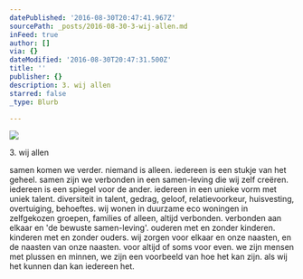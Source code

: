 ```yaml
---
datePublished: '2016-08-30T20:47:41.967Z'
sourcePath: _posts/2016-08-30-3-wij-allen.md
inFeed: true
author: []
via: {}
dateModified: '2016-08-30T20:47:31.500Z'
title: ''
publisher: {}
description: 3. wij allen
starred: false
_type: Blurb

---
```

![](https://the-grid-user-content.s3-us-west-2.amazonaws.com/ab8a2c3e-aeb6-484a-bc50-560137f47e9c.jpg)

3\. wij allen

samen komen we verder. niemand is alleen. iedereen is een stukje van het geheel. samen zijn we verbonden in een samen-leving die wij zelf creëren. iedereen is een spiegel voor de ander. iedereen in een unieke vorm met uniek talent. diversiteit in talent, gedrag, geloof, relatievoorkeur, huisvesting, overtuiging, behoeftes. wij wonen in duurzame eco woningen in zelfgekozen groepen, families of alleen, altijd verbonden. verbonden aan elkaar en 'de bewuste samen-leving'. ouderen met en zonder kinderen. kinderen met en zonder ouders. wij zorgen voor elkaar en onze naasten, en de naasten van onze naasten. voor altijd of soms voor even. we zijn mensen met plussen en minnen, we zijn een voorbeeld van hoe het kan zijn. als wij het kunnen dan kan iedereen het.